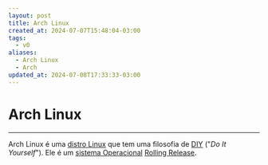 ```yaml
---
layout: post
title: Arch Linux
created_at: 2024-07-07T15:48:04-03:00
tags:
  - v0
aliases:
  - Arch Linux
  - Arch
updated_at: 2024-07-08T17:33:33-03:00
---
```

# Arch Linux
---
Arch Linux é uma [distro Linux](api/2024/06/2024-06-30-Distro_Linux.md) que tem uma filosofia de [DIY](_insight/2024/07/2024-07-07-DIY.md) ("_Do It Yourself_"). Ele é um [sistema Operacional](api/2024/06/2024-06-30-Sistema_Operacional.md) [Rolling Release](_insight/2024/07/2024-07-07-Rolling_Release.md).
